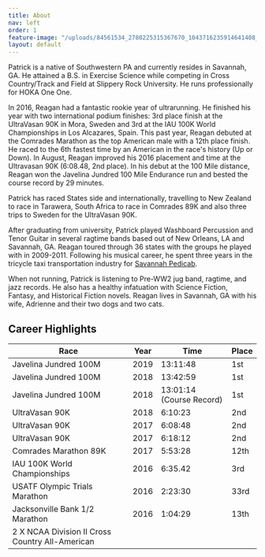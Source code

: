 ```yaml
---
title: About
nav: left
order: 1
feature-image: "/uploads/84561534_2780225315367670_1043716235914641408_o.jpg"
layout: default
---
```


Patrick is a native of Southwestern PA and currently resides in Savannah, GA. He attained a B.S. in Exercise Science while competing in Cross Country/Track and Field at Slippery Rock University. He runs professionally for HOKA One One.

In 2016, Reagan had a fantastic rookie year of ultrarunning. He finished his year with two international podium finishes: 3rd place finish at the UltraVasan 90K in Mora, Sweden and 3rd at the IAU 100K World Championships in Los Alcazares, Spain. This past year, Reagan debuted at the Comrades Marathon as the top American male with a 12th place finish. He raced to the 6th fastest time by an American in the race's history (Up or Down). In August, Reagan improved his 2016 placement and time at the Ultravasan 90K (6:08.48, 2nd place). In his debut at the 100 Mile distance, Reagan won the Javelina Jundred 100 Mile Endurance run and bested the course record by 29 minutes.

Patrick has raced States side and internationally, travelling to New Zealand to race in Tarawera, South Africa to race in Comrades 89K and also three trips to Sweden for the UltraVasan 90K.

After graduating from university, Patrick played Washboard Percussion and Tenor Guitar in several ragtime bands based out of New Orleans, LA and Savannah, GA. Reagan toured through 36 states with the groups he played with in 2009-2011. Following his musical career, he spent three years in the tricycle taxi transportation industry for [Savannah Pedicab](http://www.savannahpedicab.com/).

When not running, Patrick is listening to Pre-WW2 jug band, ragtime, and jazz records. He also has a healthy infatuation with Science Fiction, Fantasy, and Historical Fiction novels. Reagan lives in Savannah, GA with his wife, Adrienne and their two dogs and two cats.

## Career Highlights

Race | Year | Time | Place
---- | ---- | ---- | -----
Javelina Jundred 100M | 2019 | 13:11:48 | 1st
Javelina Jundred 100M | 2018 | 13:42:59 | 1st
Javelina Jundred 100M | 2018 | 13:01:14 (Course Record) | 1st
UltraVasan 90K | 2018 | 6:10:23 | 2nd
UltraVasan 90K | 2017 | 6:08:48 | 2nd
UltraVasan 90K | 2017 | 6:18:12 | 2nd
Comrades Marathon 89K | 2017 | 5:53:28 | 12th
IAU 100K World Championships | 2016 | 6:35.42 | 3rd
USATF Olympic Trials Marathon | 2016 | 2:23:30 | 33rd
Jacksonville Bank 1/2 Marathon | 2016 | 1:04:29 | 13th
2 X NCAA Division II Cross Country All-American | | |
